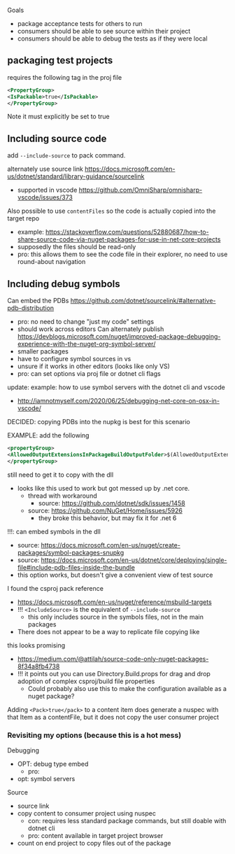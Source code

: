 ﻿

Goals
- package acceptance tests for others to run
- consumers should be able to see source within their project
- consumers should be able to debug the tests as if they were local


## packaging test projects

requires the following tag in the proj file
```xml
<PropertyGroup>
<IsPackable>true</IsPackable>
</PropertyGroup>
```

Note it must explicitly be set to true


## Including source code

add `--include-source` to pack command. 

alternately use source link https://docs.microsoft.com/en-us/dotnet/standard/library-guidance/sourcelink
- supported in vscode https://github.com/OmniSharp/omnisharp-vscode/issues/373

Also possible to use `contentFiles` so the code is actually copied into the target repo
- example: https://stackoverflow.com/questions/52880687/how-to-share-source-code-via-nuget-packages-for-use-in-net-core-projects
- supposedly the files should be read-only
- pro: this allows them to see the code file in their explorer, no need to use round-about navigation


## Including debug symbols

Can embed the PDBs https://github.com/dotnet/sourcelink/#alternative-pdb-distribution
 - pro: no need to change "just my code" settings
 - should work across editors
Can alternately publish https://devblogs.microsoft.com/nuget/improved-package-debugging-experience-with-the-nuget-org-symbol-server/
- smaller packages
- have to configure symbol sources in vs
- unsure if it works in other editors (looks like only VS)
- pro: can set options via proj file or dotnet cli flags 

update: example: how to use symbol servers with the dotnet cli and vscode
- http://iamnotmyself.com/2020/06/25/debugging-net-core-on-osx-in-vscode/

DECIDED: copying PDBs into the nupkg is best for this scenario

EXAMPLE: add the following 
```xml
<propertyGroup>
<AllowedOutputExtensionsInPackageBuildOutputFolder>$(AllowedOutputExtensionsInPackageBuildOutputFolder);.pdb</AllowedOutputExtensionsInPackageBuildOutputFolder>
</propertyGroup>
```

still need to get it to copy with the dll
- looks like this used to work but got messed up by .net core. 
  - thread with workaround 
    - source: https://github.com/dotnet/sdk/issues/1458
  - source: https://github.com/NuGet/Home/issues/5926
    - they broke this behavior, but may fix it for .net 6


!!!: can embed symbols in the dll
- source: https://docs.microsoft.com/en-us/nuget/create-packages/symbol-packages-snupkg
- source: https://docs.microsoft.com/en-us/dotnet/core/deploying/single-file#include-pdb-files-inside-the-bundle
- this option works, but doesn't give a convenient view of test source

I found the csproj pack reference 
- https://docs.microsoft.com/en-us/nuget/reference/msbuild-targets
- !!! `<IncludeSource>` is the equivalent of `--include-source`
  - this only includes source in the symbols files, not in the main packages
- There does not appear to be a way to replicate file copying like 


this looks promising
- https://medium.com/@attilah/source-code-only-nuget-packages-8f34a8fb4738
- !!! it points out you can use Directory.Build.props for drag and drop adoption of complex csproj/build file properties
   - Could probably also use this to make the configuration available as a nuget package?

Adding `<Pack>true</pack>` to a content item does generate a nuspec with that Item as a contentFile, but it does not copy the user consumer project


### Revisiting my options (because this is a hot mess)

Debugging
- OPT: debug type embed
   - pro: 
- opt: symbol servers

Source
- source link
- copy content to consumer project using nuspec
  - con: requires less standard package commands, but still doable with dotnet cli
  - pro: content available in target project browser
- count on end project to copy files out of the package